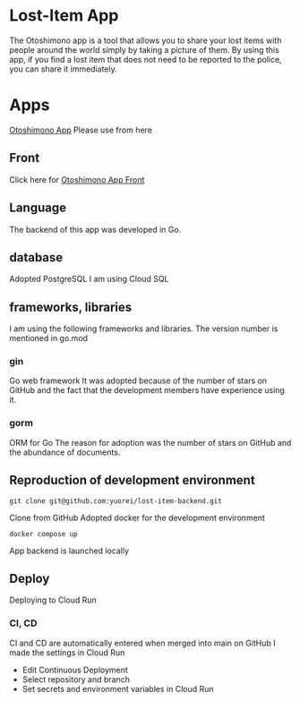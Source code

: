 # Lost-Item App
The Otoshimono app is a tool that allows you to share your lost items with people around the world simply by taking a picture of them. By using this app, if you find a lost item that does not need to be reported to the police, you can share it immediately.

# Apps
[Otoshimono App](https://otoshimono.gpio.biz/)
Please use from here

## Front
Click here for [Otoshimono App Front](https://github.com/gpioblink/otoshimono-front)
## Language
The backend of this app was developed in Go.

## database
Adopted PostgreSQL
I am using Cloud SQL
## frameworks, libraries
I am using the following frameworks and libraries. The version number is mentioned in go.mod

### gin
Go web framework
It was adopted because of the number of stars on GitHub and the fact that the development members have experience using it.

### gorm
ORM for Go
The reason for adoption was the number of stars on GitHub and the abundance of documents.

## Reproduction of development environment
```
git clone git@github.com:yuorei/lost-item-backend.git
```
Clone from GitHub
Adopted docker for the development environment
```
docker compose up
```
App backend is launched locally

## Deploy
Deploying to Cloud Run
### CI, CD
CI and CD are automatically entered when merged into main on GitHub
I made the settings in Cloud Run
- Edit Continuous Deployment
- Select repository and branch
- Set secrets and environment variables in Cloud Run
